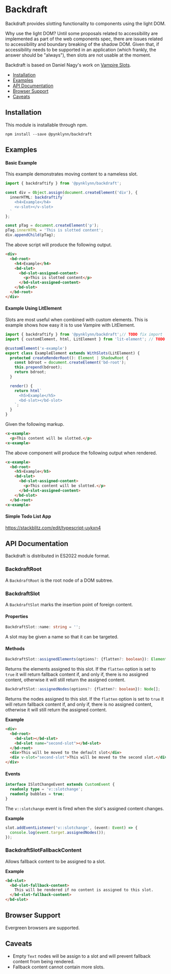 # Backdraft

Backdraft provides slotting functionality to components using the light DOM.

Why use the light DOM?
Until some proposals related to accessibility are implemented as part of the web components spec, there are issues related to accessibility and boundary breaking of the shadow DOM.
Given that, if accessibility needs to be supported in an application (which frankly, the answer should be "always"), then slots are not usable at the moment.

Backdraft is based on Daniel Nagy's work on [Vampire Slots](https://github.com/Boulevard/vampire).

* [Installation](#installation)
* [Examples](#examples)
* [API Documentation](#api-documentation)
* [Browser Support](#browser-Support)
* [Caveats](#caveats)

## Installation

This module is installable through npm.

```
npm install --save @pynklynn/backdraft
```

## Examples

#### Basic Example

This example demonstrates moving content to a nameless slot.

```typescript
import { backdraftify } from '@pynklynn/backdraft';

const div = Object.assign(document.createElement('div'), {
  innerHTML: backdraftify`
    <h4>Example</h4>
    <v-slot></v-slot>
  `
};

const pTag = document.createElement('p');
pTag.innerHTML = 'This is slotted content';
div.appendChild(pTag);
```

The above script will produce the following output.

```html
<div>
  <bd-root>
    <h4>Example</h4>
    <bd-slot>
      <bd-slot-assigned-content>
        <p>This is slotted content</p>
      </bd-slot-assigned-content>
    </bd-slot>
  </bd-root>
</div>
```

#### Example Using LitElement

Slots are most useful when combined with custom elements. This is example shows
how easy it is to use Vampire with LitElement.

```typescript
import { backdraftify } from '@pynklynn/backdraft';// TODO fix import
import { customElement, html, LitElement } from 'lit-element'; // TODO fix lit imports

@customElement('x-example')
export class ExampleElement extends WithSlots(LitElement) {
  protected createRenderRoot(): Element | ShadowRoot {
    const bdroot = document.createElement('bd-root');
    this.prepend(bdroot);
    return bdroot;
  }

  render() {
    return html`
      <h5>Example</h5>
      <bd-slot></bd-slot>
    `;
  }
}
```

Given the following markup.

```html
<x-example>
  <p>This content will be slotted.</p>
<x-example>
```

The above component will produce the following output when rendered.

```html
<x-example>
  <bd-root>
    <h5>Example</h5>
    <bd-slot>
      <bd-slot-assigned-content>
        <p>This content will be slotted.</p>
      </bd-slot-assigned-content>
    </bd-slot>
  </bd-root>
<x-example>
```

<!-- TODO revisit below section -->

#### Simple Todo List App

https://stackblitz.com/edit/typescript-uykxn4

## API Documentation

Backdraft is distributed in ES2022 module format.

### BackdraftRoot

A `BackdraftRoot` is the root node of a DOM subtree.

### BackdraftSlot

A `BackdraftSlot` marks the insertion point of foreign content.

#### Properties

```typescript
BackdraftSlot::name: string = '';
```

A slot may be given a name so that it can be targeted.

#### Methods

```typescript
BackdraftSlot::assignedElements(options?: {flatten?: boolean}): Element[];
```

Returns the elements assigned to this slot. If the `flatten` option is set to
`true` it will return fallback content if, and only if, there is no assigned
content, otherwise it will still return the assigned content.

```typescript
BackdraftSlot::assignedNodes(options?: {flatten?: boolean}): Node[];
```

Returns the nodes assigned to this slot. If the `flatten` option is set to
`true` it will return fallback content if, and only if, there is no assigned
content, otherwise it will still return the assigned content.

**Example**

```html
<div>
  <bd-root>
    <bd-slot></bd-slot>
    <bd-slot name="second-slot"></bd-slot>
  </bd-root>
  <div>This will be moved to the default slot</div>
  <div v-slot="second-slot">This will be moved to the second slot.</div>
</div>
```

#### Events

```typescript
interface ISlotChangeEvent extends CustomEvent {
  readonly type = 'v::slotchange';
  readonly bubbles = true;
}
```

The `v::slotchange` event is fired when the slot's assigned content changes.

**Example**

```typescript
slot.addEventListener('v::slotchange', (event: Event) => {
  console.log(event.target.assignedNodes());
});
```

### BackdraftSlotFallbackContent

Allows fallback content to be assigned to a slot.

**Example**

```html
<bd-slot>
  <bd-slot-fallback-content>
    This will be rendered if no content is assigned to this slot.
  </bd-slot-fallback-content>
</bd-slot>
```

## Browser Support

Evergreen browsers are supported.

## Caveats

* Empty `Text` nodes will be assign to a slot and will prevent fallback content
from being rendered.
* Fallback content cannot contain more slots.
